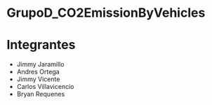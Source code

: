 # GrupoD_CO2EmissionByVehicles
# Integrantes
- Jimmy Jaramillo
- Andres Ortega
- Jimmy Vicente
- Carlos Villavicencio
- Bryan Requenes
